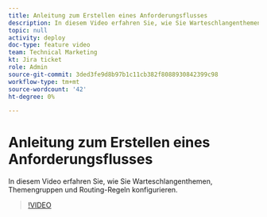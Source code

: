 ```yaml
---
title: Anleitung zum Erstellen eines Anforderungsflusses
description: In diesem Video erfahren Sie, wie Sie Warteschlangenthemen, Themengruppen und Routing-Regeln konfigurieren.
topic: null
activity: deploy
doc-type: feature video
team: Technical Marketing
kt: Jira ticket
role: Admin
source-git-commit: 3ded3fe9d8b97b1c11cb382f8088930842399c98
workflow-type: tm+mt
source-wordcount: '42'
ht-degree: 0%

---
```


# Anleitung zum Erstellen eines Anforderungsflusses

In diesem Video erfahren Sie, wie Sie Warteschlangenthemen, Themengruppen und Routing-Regeln konfigurieren.

>[!VIDEO](https://video.tv.adobe.com/v/335223/?quality=12)
